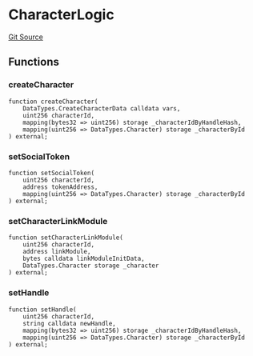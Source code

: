 # CharacterLogic
[Git Source](https://github.com/Crossbell-Box/Crossbell-Contracts/blob/301046e95eacfa631ca751822adb220cbb30103a/contracts/libraries/CharacterLogic.sol)


## Functions
### createCharacter


```solidity
function createCharacter(
    DataTypes.CreateCharacterData calldata vars,
    uint256 characterId,
    mapping(bytes32 => uint256) storage _characterIdByHandleHash,
    mapping(uint256 => DataTypes.Character) storage _characterById
) external;
```

### setSocialToken


```solidity
function setSocialToken(
    uint256 characterId,
    address tokenAddress,
    mapping(uint256 => DataTypes.Character) storage _characterById
) external;
```

### setCharacterLinkModule


```solidity
function setCharacterLinkModule(
    uint256 characterId,
    address linkModule,
    bytes calldata linkModuleInitData,
    DataTypes.Character storage _character
) external;
```

### setHandle


```solidity
function setHandle(
    uint256 characterId,
    string calldata newHandle,
    mapping(bytes32 => uint256) storage _characterIdByHandleHash,
    mapping(uint256 => DataTypes.Character) storage _characterById
) external;
```

